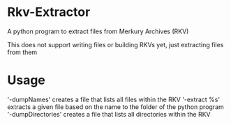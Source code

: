 # Rkv-Extractor
 A python program to extract files from Merkury Archives (RKV)

 This does not support writing files or building RKVs yet, just extracting files from them
 
# Usage
 '-dumpNames' creates a file that lists all files within the RKV
 '-extract %s' extracts a given file based on the name to the folder of the python program
 '-dumpDirectories' creates a file that lists all directories within the RKV